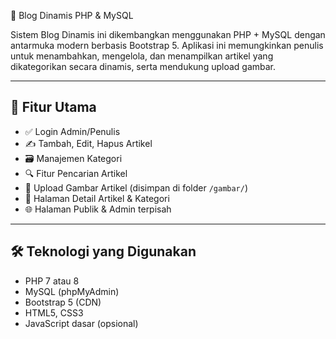  📰 Blog Dinamis PHP & MySQL 

Sistem Blog Dinamis ini dikembangkan menggunakan PHP + MySQL dengan antarmuka modern berbasis Bootstrap 5. Aplikasi ini memungkinkan penulis untuk menambahkan, mengelola, dan menampilkan artikel yang dikategorikan secara dinamis, serta mendukung upload gambar. 

---

## 📌 Fitur Utama

- ✅ Login Admin/Penulis
- ✍️ Tambah, Edit, Hapus Artikel
- 🗃️ Manajemen Kategori
- 🔍 Fitur Pencarian Artikel
- 📸 Upload Gambar Artikel (disimpan di folder `/gambar/`)
- 📖 Halaman Detail Artikel & Kategori
- 🌐 Halaman Publik & Admin terpisah

---

## 🛠️ Teknologi yang Digunakan

- PHP 7 atau 8
- MySQL (phpMyAdmin)
- Bootstrap 5 (CDN)
- HTML5, CSS3
- JavaScript dasar (opsional)



